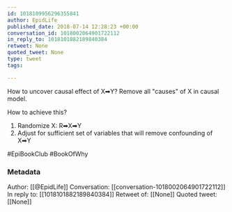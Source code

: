 ```yaml
---
id: 1018109956296355841
author: EpidLife
published_date: 2018-07-14 12:28:23 +00:00
conversation_id: 1018002064901722112
in_reply_to: 1018101882189840384
retweet: None
quoted_tweet: None
type: tweet
tags:

---
```


How to uncover causal effect of X➡Y?
Remove all "causes" of X in causal model. 

How to achieve this?
1. Randomize X: R➡X➡Y
2. Adjust for sufficient set of variables that will remove confounding of X➡Y

#EpiBookClub #BookOfWhy

### Metadata

Author: [[@EpidLife]]
Conversation: [[conversation-1018002064901722112]]
In reply to: [[1018101882189840384]]
Retweet of: [[None]]
Quoted tweet: [[None]]
